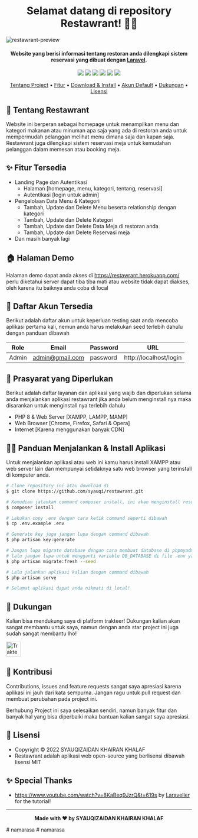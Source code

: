 <h1 align="center">Selamat datang di repository Restawrant! 👋🏻</h1>

![restawrant-preview](https://user-images.githubusercontent.com/46257169/184797401-19a87345-0027-4b51-a137-9e80d6177541.png)


<p></p>

<h4 align="center">Website yang berisi informasi tentang restoran anda dilengkapi sistem reservasi  yang dibuat dengan <a href="https://laravel.com/" target="_blank">Laravel</a>.
</h4>

<p></p>

<p align="center">
	<img src="https://img.shields.io/github/issues/syauqi/restawrant?style=flat-square">
	<img src="https://img.shields.io/github/stars/syauqi/restawrant?style=flat-square"> 
	<img src="https://img.shields.io/github/forks/syauqi/restawrant?style=flat-square">
	<img src="https://img.shields.io/github/license/syauqi/restawrant?style=flat-square">
	<img src="https://img.shields.io/badge/maintained%3F-no-red.svg?style=flat-square">
	<img src="https://img.shields.io/github/followers/syauqi.svg?style=flat-square&label=followers">
</p>

<p align="center">
  <a href="#tentang">Tentang Project</a> •
  <a href="#fitur">Fitur</a> •
  <a href="#download">Download & Install</a> •
  <a href="#akun">Akun Default</a> •
  <a href="#dukungan">Dukungan</a> •
  <a href="#lisensi">Lisensi</a>
</p>

<p></p>

<h2 id="tentang">🍣 Tentang Restawrant</h2>

Website ini berperan sebagai homepage untuk menampilkan menu dan kategori makanan atau minuman apa saja yang ada di restoran anda untuk mempermudah pelanggan melihat menu dimana saja dan kapan saja. Restawrant juga dilengkapi sistem reservasi meja untuk kemudahan pelanggan dalam memesan atau booking meja.

<p></p>

<h2 id="fitur">✨ Fitur Tersedia</h2>

-   Landing Page dan Autentikasi
    -   Halaman [homepage, menu, kategori, tentang, reservasi]
    -   Autentikasi [login untuk admin]
-   Pengelolaan Data Menu & Kategori
    -   Tambah, Update dan Delete Menu beserta relationship dengan kategori
    -   Tambah, Update dan Delete Kategori
    -   Tambah, Update dan Delete Data Meja di restoran anda
    -   Tambah, Update dan Delete Reservasi meja
- Dan masih banyak lagi
<p></p>

<h2 id="demo">🏠 Halaman Demo</h2>

Halaman demo dapat anda akses di https://restawrant.herokuapp.com/ perlu diketahui server dapat tiba tiba mati atau website tidak dapat diakses, oleh karena itu baiknya anda coba di local

<p></p>

<h2 id="akun">🔑 Daftar Akun Tersedia</h2>

Berikut adalah daftar akun untuk keperluan testing saat anda mencoba aplikasi pertama kali, nemun anda harus melakukan seed terlebih dahulu dengan panduan dibawah

| Role      | Email             | Password    | URL                                        |
| --------- | ----------------- | ----------- | ------------------------------------------ |
| Admin     | admin@gmail.com   | password | http://localhost/login     |


<p></p>

<h2 id="syarat">💾 Prasyarat yang Diperlukan</h2>

Berikut adalah daftar layanan dan aplikasi yang wajib dan diperlukan selama anda menjalankan aplikasi restawrant jika anda belum menginstall nya maka disarankan untuk menginstall nya terlebih dahulu

-   PHP 8 & Web Server [XAMPP, LAMPP, MAMP]
-   Web Browser [Chrome, Firefox, Safari & Opera]
-   Internet [Karena menggunakan banyak CDN]

<p></p>

<h2 id="download">🐱‍💻 Panduan Menjalankan & Install Aplikasi</h2>

Untuk menjalankan aplikasi atau web ini kamu harus install XAMPP atau web server lain dan mempunyai setidaknya satu web browser yang terinstall di komputer anda.

```bash
# Clone repository ini atau download di
$ git clone https://github.com/syauqi/restawrant.git

# Kemudian jalankan command composer install, ini akan menginstall resources yang laravel butuhkan
$ composer install

# Lakukan copy .env dengan cara ketik command seperti dibawah
$ cp .env.example .env

# Generate key juga jangan lupa dengan command dibawah
$ php artisan key:generate

# Jangan lupa migrate database dengan cara membuat database di phpmyadmin atau aplikasi lainnya yang kalian pakai,
# lalu jangan lupa untuk mengganti variable DB_DATABASE di file .env yang di folder project
$ php artisan migrate:fresh --seed

# Lalu jalankan aplikasi kalian dengan command dibawah
$ php artisan serve

# Selamat aplikasi dapat anda nikmati di local!
```

<p></p>

<h2 id="dukungan">💌 Dukungan</h2>

Kalian bisa mendukung saya di platform trakteer! Dukungan kalian akan sangat membantu untuk saya, namun dengan anda star project ini juga sudah sangat membantu lho!

<p></p>

<a href="https://trakteer.id/syaufy" target="_blank"><img id="wse-buttons-preview" src="https://cdn.trakteer.id/images/embed/trbtn-red-5.png" height="40" style="border:0px;height:40px;" alt="Trakteer Saya"></a>

<p></p>

<h2 id="kontribusi">🤝 Kontribusi</h2>

Contributions, issues and feature requests sangat saya apresiasi karena aplikasi ini jauh dari kata sempurna. Jangan ragu untuk pull request dan membuat perubahan pada project ini.

Berhubung Project ini saya selesaikan sendiri, namun banyak fitur dan banyak hal yang bisa diperbaiki maka bantuan kalian sangat saya apresiasi.

<p></p>

<h2 id="lisensi">📝 Lisensi</h2>

-   Copyright © 2022 SYAUQIZAIDAN KHAIRAN KHALAF
-   Restawrant adalah aplikasi web open-source yang berlisensi dibawah lisensi MIT

<h2 id="lisensi">✨ Special Thanks</h2>

-   https://www.youtube.com/watch?v=8KaBeq9JzrQ&t=619s by <a href="https://www.youtube.com/c/Laraveller"> Laraveller </a>  for the tutorial!

---

**<p align="center">Made with ❤️ by SYAUQIZAIDAN KHAIRAN KHALAF</p>**
#   n a m a r a s a  
 #   n a m a r a s a  
 